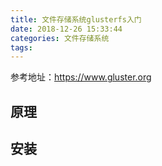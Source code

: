 ```yaml
---
title: 文件存储系统glusterfs入门
date: 2018-12-26 15:33:44
categories: 文件存储系统
tags: 
---
```


参考地址：https://www.gluster.org

## 原理

## 安装


